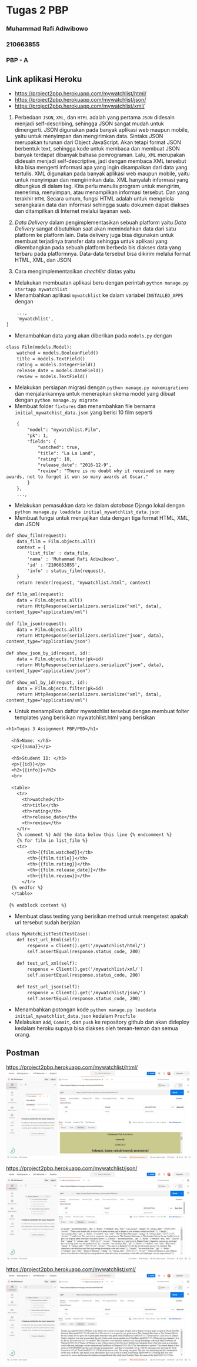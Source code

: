 # Tugas 2 PBP
### Muhammad Rafi Adiwibowo
### 210663855
### PBP - A

## Link aplikasi Heroku
- https://project2pbp.herokuapp.com/mywatchlist/html/
- https://project2pbp.herokuapp.com/mywatchlist/json/
- https://project2pbp.herokuapp.com/mywatchlist/xml/

1. Perbedaan ```JSON```, ```XML```, dan ```HTML``` adalah yang pertama ```JSON``` didesain menjadi self-describing, sehingga JSON sangat mudah untuk dimengerti. JSON digunakan pada banyak aplikasi web maupun mobile, yaitu untuk menyimpan dan mengirimkan data. Sintaks JSON merupakan turunan dari Object JavaScript. Akan tetapi format JSON berbentuk text, sehingga kode untuk membaca dan membuat JSON banyak terdapat dibanyak bahasa pemrograman. Lalu, ```XML``` merupakan didesain menjadi self-descriptive, jadi dengan membaca XML tersebut kita bisa mengerti informasi apa yang ingin disampaikan dari data yang tertulis. XML digunakan pada banyak aplikasi web maupun mobile, yaitu untuk menyimpan dan mengirimkan data. XML hanyalah informasi yang dibungkus di dalam tag. Kita perlu menulis program untuk mengirim, menerima, menyimpan, atau menampilkan informasi tersebut. Dan yang terakhir ```HTML``` Secara umum, fungsi HTML adalah untuk mengelola serangkaian data dan informasi sehingga suatu dokumen dapat diakses dan ditampilkan di Internet melalui layanan web.

2. _Data Delivery_ dalam pengimplementasikan sebuah platform yaitu _Data Delivery_ sangat dibutuhkan saat akan memindahkan data dari satu platform ke platform lain. Data delivery juga bisa digunakan untuk membuat terjadinya transfer data sehingga untuk aplikasi yang dikembangkan pada sebuah platform berbeda bis diakses data yang terbaru pada platformnya. Data-data tersebut bisa dikirim melalui format HTML, XML, dan JSON

3. Cara mengimplementasikan _chechlist_ diatas yaitu
- Melakukan membuatan aplikasi beru dengan perintah ```python manage.py startapp mywatchlist```
-  Menambahkan aplikasi ```mywatchlist``` ke dalam variabel ```INSTALLED_APPS``` dengan
``` INSTALLED_APPS = [
    ...,
    'mywatchlist',
]
```
- Menambahkan data yang akan diberikan pada ```models.py``` dengan 
```
class Film(models.Model):
    watched = models.BooleanField()
    title = models.TextField()
    rating = models.IntegerField()
    release_date = models.DateField()
    review = models.TextField()
```
- Melakukan persiapan migrasi dengan ```python manage.py makemigrations``` dan menjalankannya untuk menerapkan skema model yang dibuat dengan ```python manage.py migrate```
- Membuat folder ```fixtures``` dan menambahkan file bernama ```initial_mywatchist_data.json``` yang berisi 10 film seperti
```[
    {
        "model": "mywatchlist.Film",
        "pk": 1,
        "fields": {
            "watched": true,
            "title": "La La Land",
            "rating": 10,
            "release_date": "2016-12-9",
            "review": "There is no doubt why it received so many awards, not to forget it won so many awards at Oscar."
        }
    }, 
    ...,
```
- Melakukan pemasukkan data ke dalam _database_ Django lokal dengan ```python manage.py loaddata initial_mywatchlist_data.json```
- Membuat fungsi untuk menyajikan data dengan tiga format HTML, XML, dan JSON
```
def show_film(request):
    data_film = Film.objects.all()
    context = {
        'list_film' : data_film,
        'nama' : 'Muhammad Rafi Adiwibowo',
        'id' : '2106653855',
        'info' : status_film(request),
    }
    return render(request, "mywatchlist.html", context)

def film_xml(request):
    data = Film.objects.all()
    return HttpResponse(serializers.serialize("xml", data), content_type="application/xml")

def film_json(request):
    data = Film.objects.all()    
    return HttpResponse(serializers.serialize("json", data), content_type="application/json")

def show_json_by_id(requst, id):
    data = Film.objects.filter(pk=id)
    return HttpResponse(serializers.serialize("json", data), content_type="application/json")

def show_xml_by_id(requst, id):
    data = Film.objects.filter(pk=id)
    return HttpResponse(serializers.serialize("xml", data), content_type="application/xml")
```
- Untuk menampilkan daftar mywatchlist tersebut dengan membuat folter templates yang berisikan mywatchlist.html yang berisikan
```
<h1>Tugas 3 Assignment PBP/PBD</h1>

  <h5>Name: </h5>
  <p>{{nama}}</p>

  <h5>Student ID: </h5>
  <p>{{id}}</p>
  <h2>{{info}}</h2>
  <br>

  <table>
    <tr>
      <th>watched</th>
      <th>title</th>
      <th>rating</th>
      <th>release_date</th>
      <th>review</th>
    </tr>
    {% comment %} Add the data below this line {% endcomment %}
    {% for film in list_film %}
    <tr>
        <th>{{film.watched}}</th>
        <th>{{film.title}}</th>
        <th>{{film.rating}}</th>
        <th>{{film.release_date}}</th>
        <th>{{film.review}}</th>
      </tr>
  {% endfor %}
  </table>

 {% endblock content %}
```
- Membuat class testing yang berisikan method untuk mengetest apakah url tersebut sudah berjalan
```
class MyWatchListTest(TestCase):
    def test_url_html(self):
        response = Client().get('/mywatchlist/html/')
        self.assertEqual(response.status_code, 200)
    
    def test_url_xml(self):
        response = Client().get('/mywatchlist/xml/')
        self.assertEqual(response.status_code, 200)
    
    def test_url_json(self):
        response = Client().get('/mywatchlist/json/')
        self.assertEqual(response.status_code, 200)
```
- Menambahkan potongan kode ```python manage.py loaddata initial_mywatchlist_data.json``` kedalam ```Procfile```
- Melakukan ```Add```, ```Commit```, dan ```push``` ke repository github dan akan dideploy kedalam heroku supaya bisa diakses oleh teman-teman dan semua orang.

## Postman

https://project2pbp.herokuapp.com/mywatchlist/html/
![HTML](messageImage_1663767446425.jpg)

https://project2pbp.herokuapp.com/mywatchlist/json/
![JSON](messageImage_1663767887015.jpg)

https://project2pbp.herokuapp.com/mywatchlist/xml/
![XML](messageImage_1663767506337.jpg)


